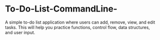 # To-Do-List-CommandLine-
A simple to-do list application where users can add, remove, view, and edit tasks. This will help you practice functions, control flow, data structures, and user input.

